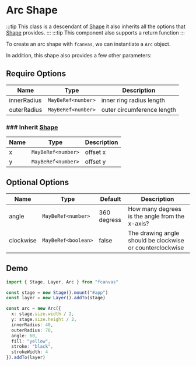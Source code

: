 # Arc Shape

:::tip
This class is a descendant of [Shape](/guide/essentials/Shape) it also inherits all the options that [Shape](/guide/essentials/Shape) provides.
:::
:::tip
This component also supports a return function
:::

To create an arc shape with `fcanvas`, we can instantiate a `Arc` object.

In addition, this shape also provides a few other parameters:

## Require Options

| Name        | Type               | Description                |
| ----------- | ------------------ | -------------------------- |
| innerRadius | `MayBeRef<number>` | inner ring radius length   |
| outerRadius | `MayBeRef<number>` | outer circumference length |

### ### Inherit [Shape](/guide/essentials/Shape)

| Name | Type               | Description |
| ---- | ------------------ | ----------- |
| x    | `MayBeRef<number>` | offset x    |
| y    | `MayBeRef<number>` | offset y    |

## Optional Options

| Name      | Type                | Default     | Description                                               |
| --------- | ------------------- | ----------- | --------------------------------------------------------- |
| angle     | `MayBeRef<number>`  | 360 degress | How many degrees is the angle from the x-axis?            |
| clockwise | `MayBeRef<boolean>` | false       | The drawing angle should be clockwise or counterclockwise |

## Demo

```ts
import { Stage, Layer, Arc } from "fcanvas"

const stage = new Stage().mount("#app")
const layer = new Layer().addTo(stage)

const arc = new Arc({
  x: stage.size.width / 2,
  y: stage.size.height / 2,
  innerRadius: 40,
  outerRadius: 70,
  angle: 60,
  fill: "yellow",
  stroke: "black",
  strokeWidth: 4
}).addTo(layer)
```

<Preview />

